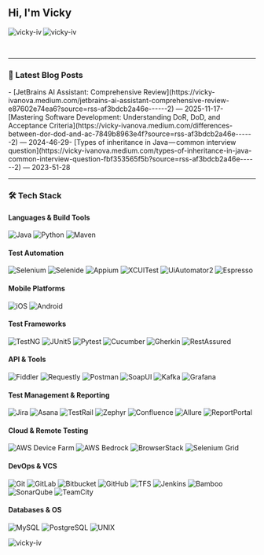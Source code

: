 ## Hi, I'm Vicky

<p><img align="left" src="https://github-readme-stats.vercel.app/api?username=vicky-iv&show_icons=true&hide=stars&locale=en&title_color=291971&border_radius=15&icon_color=9a84ff" alt="vicky-iv" /></p>

<p><img align="center" src="https://github-readme-stats.vercel.app/api/top-langs?username=vicky-iv&show_icons=true&locale=en&title_color=291971&border_radius=15&hide=php&layout=compact" alt="vicky-iv" /></p>
<br/>

---

### 📝 Latest Blog Posts
<!-- BLOG-POST-LIST:START -->- [JetBrains AI Assistant: Comprehensive Review](https://vicky-ivanova.medium.com/jetbrains-ai-assistant-comprehensive-review-e87602e74ea6?source=rss-af3bdcb2a46e------2) — 2025-11-17- [Mastering Software Development: Understanding DoR, DoD, and Acceptance Criteria](https://vicky-ivanova.medium.com/differences-between-dor-dod-and-ac-7849b8963e4f?source=rss-af3bdcb2a46e------2) — 2024-46-29- [Types of inheritance in Java — common interview question](https://vicky-ivanova.medium.com/types-of-inheritance-in-java-common-interview-question-fbf353565f5b?source=rss-af3bdcb2a46e------2) — 2023-51-28<!-- BLOG-POST-LIST:END -->

---

### 🛠️ Tech Stack

#### Languages & Build Tools
![Java](https://img.shields.io/badge/Java-f5c4a5?style=for-the-badge&logo=openjdk&logoColor=9b3d1a)
![Python](https://img.shields.io/badge/Python-d6ecf5?style=for-the-badge&logo=python&logoColor=3776AB)
![Maven](https://img.shields.io/badge/Maven-f4c2c2?style=for-the-badge&logo=apachemaven&logoColor=9c2626)

#### Test Automation
![Selenium](https://img.shields.io/badge/Selenium-c5e8c8?style=for-the-badge&logo=selenium&logoColor=3d7d40)
![Selenide](https://img.shields.io/badge/Selenide-b8d8f0?style=for-the-badge&logo=selenide&logoColor=2f5f8f)
![Appium](https://img.shields.io/badge/Appium-e6ccf5?style=for-the-badge&logo=appium&logoColor=732d91)
![XCUITest](https://img.shields.io/badge/XCUITest-f2d9f2?style=for-the-badge&logo=apple&logoColor=5a5a5a)
![UiAutomator2](https://img.shields.io/badge/UiAutomator2-d1f0d1?style=for-the-badge&logo=android&logoColor=3a9d3d)
![Espresso](https://img.shields.io/badge/Espresso-f9e0b5?style=for-the-badge&logo=android&logoColor=5c8f4f)

#### Mobile Platforms
![iOS](https://img.shields.io/badge/iOS-e6e6fa?style=for-the-badge&logo=apple&logoColor=5a5a5a)
![Android](https://img.shields.io/badge/Android-d9f2d9?style=for-the-badge&logo=android&logoColor=3a9d3d)

#### Test Frameworks
![TestNG](https://img.shields.io/badge/TestNG-f7d9c4?style=for-the-badge&logo=testng&logoColor=c45a2e)
![JUnit5](https://img.shields.io/badge/JUnit%205-cbe2c5?style=for-the-badge&logo=junit5&logoColor=3a5a40)
![Pytest](https://img.shields.io/badge/Pytest-d6ecf5?style=for-the-badge&logo=pytest&logoColor=0a9edc)
![Cucumber](https://img.shields.io/badge/Cucumber-d0eac6?style=for-the-badge&logo=cucumber&logoColor=3c8031)
![Gherkin](https://img.shields.io/badge/Gherkin-f4e1d2?style=for-the-badge&logo=gherkin&logoColor=6a4e42)
![RestAssured](https://img.shields.io/badge/RestAssured-cbe2c5?style=for-the-badge&logo=java&logoColor=0a7c2f)

#### API & Tools
![Fiddler](https://img.shields.io/badge/Fiddler-fce6cc?style=for-the-badge&logo=fiddler&logoColor=5c8a3c)
![Requestly](https://img.shields.io/badge/Requestly-f4d9e7?style=for-the-badge&logo=requestly&logoColor=cc2f7a)
![Postman](https://img.shields.io/badge/Postman-f7d9c4?style=for-the-badge&logo=postman&logoColor=FF6C37)
![SoapUI](https://img.shields.io/badge/SoapUI-d9f2f0?style=for-the-badge&logo=soapui&logoColor=009688)
![Kafka](https://img.shields.io/badge/Kafka-e6e6e6?style=for-the-badge&logo=apachekafka&logoColor=231F20)
![Grafana](https://img.shields.io/badge/Grafana-fce6cc?style=for-the-badge&logo=grafana&logoColor=F46800)

#### Test Management & Reporting
![Jira](https://img.shields.io/badge/Jira-d6ecf5?style=for-the-badge&logo=jira&logoColor=0052CC)
![Asana](https://img.shields.io/badge/Asana-fce6cc?style=for-the-badge&logo=asana&logoColor=fc636b)
![TestRail](https://img.shields.io/badge/TestRail-ded6f5?style=for-the-badge&logo=testrail&logoColor=4a3d9d)
![Zephyr](https://img.shields.io/badge/Zephyr-e5f2d9?style=for-the-badge&logo=zephyr&logoColor=4f772d)
![Confluence](https://img.shields.io/badge/Confluence-d7e5f0?style=for-the-badge&logo=confluence&logoColor=172B4D)
![Allure](https://img.shields.io/badge/Allure-fce6e6?style=for-the-badge&logo=allure&logoColor=ff4081)
![ReportPortal](https://img.shields.io/badge/ReportPortal-e6e6fa?style=for-the-badge&logo=reportportal&logoColor=5e35b1)

#### Cloud & Remote Testing
![AWS Device Farm](https://img.shields.io/badge/AWS%20Device%20Farm-f7e7d7?style=for-the-badge&logo=amazonaws&logoColor=FF9900)
![AWS Bedrock](https://img.shields.io/badge/AWS%20Bedrock-f0e5d9?style=for-the-badge&logo=amazonaws&logoColor=FF9900)
![BrowserStack](https://img.shields.io/badge/BrowserStack-fce6cc?style=for-the-badge&logo=browserstack&logoColor=eb5424)
![Selenium Grid](https://img.shields.io/badge/Selenium%20Grid-d0f0d0?style=for-the-badge&logo=selenium&logoColor=3d7d40)

#### DevOps & VCS
![Git](https://img.shields.io/badge/Git-f4c2c2?style=for-the-badge&logo=git&logoColor=F05032)
![GitLab](https://img.shields.io/badge/GitLab-fce6cc?style=for-the-badge&logo=gitlab&logoColor=fc6d26)
![Bitbucket](https://img.shields.io/badge/Bitbucket-d6ecf5?style=for-the-badge&logo=bitbucket&logoColor=0052CC)
![GitHub](https://img.shields.io/badge/GitHub-e6e6e6?style=for-the-badge&logo=github&logoColor=181717)
![TFS](https://img.shields.io/badge/TFS-ded6f5?style=for-the-badge&logo=azuredevops&logoColor=0078D7)
![Jenkins](https://img.shields.io/badge/Jenkins-f4c2c2?style=for-the-badge&logo=jenkins&logoColor=D24939)
![Bamboo](https://img.shields.io/badge/Bamboo-d7e5f0?style=for-the-badge&logo=bamboo&logoColor=0052CC)
![SonarQube](https://img.shields.io/badge/SonarQube-d0f0f8?style=for-the-badge&logo=sonarqube&logoColor=4E9BCD)
![TeamCity](https://img.shields.io/badge/TeamCity-e6d9f7?style=for-the-badge&logo=teamcity&logoColor=2f2f8f)

#### Databases & OS
![MySQL](https://img.shields.io/badge/MySQL-d6ecf5?style=for-the-badge&logo=mysql&logoColor=00618a)
![PostgreSQL](https://img.shields.io/badge/PostgreSQL-d7e5f0?style=for-the-badge&logo=postgresql&logoColor=336791)
![UNIX](https://img.shields.io/badge/UNIX-e6e6fa?style=for-the-badge&logo=linux&logoColor=000000)


<p align="left"> <img src="https://komarev.com/ghpvc/?username=vicky-iv&label=Profile%20views&color=9a84ff&style=plastic" alt="vicky-iv" /> </p>
